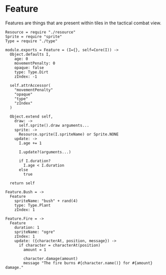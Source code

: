Feature
=======

Features are things that are present within tiles in the tactical combat view.

    Resource = require "./resource"
    Sprite = require "sprite"
    Type = require "./type"

    module.exports = Feature = (I={}, self=Core(I)) ->
      Object.defaults I,
        age: 0
        movementPenalty: 0
        opaque: false
        type: Type.Dirt
        zIndex: -1

      self.attrAccessor(
        "movementPenalty"
        "opaque"
        "type"
        "zIndex"
      )

      Object.extend self,
        draw: ->
          self.sprite().draw arguments...
        sprite: ->
          Resource.sprite(I.spriteName) or Sprite.NONE
        update: ->
          I.age += 1

          I.update?(arguments...)

          if I.duration?
            I.age < I.duration
          else
            true

      return self

    Feature.Bush = ->
      Feature
        spriteName: "bush" + rand(4)
        type: Type.Plant
        zIndex: 1

    Feature.Fire = ->
      Feature
        duration: 1
        spriteName: "ogre"
        zIndex: 1
        update: ({characterAt, position, message}) ->
          if character = characterAt(position)
            amount = 1

            character.damage(amount)
            message "The fire burns #{character.name()} for #{amount} damage."
